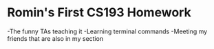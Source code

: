 # Romin's First CS193 Homework

-The funny TAs teaching it
-Learning terminal commands
-Meeting my friends that are also in my section
